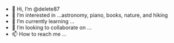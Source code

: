 - 👋 Hi, I’m @delete87
- 👀 I’m interested in ...astronomy, piano, books, nature, and hiking
- 🌱 I’m currently learning ...
- 💞️ I’m looking to collaborate on ...
- 📫 How to reach me ...

<!---
delete87/delete87 is a ✨ special ✨ repository because its `README.md` (this file) appears on your GitHub profile.
You can click the Preview link to take a look at your changes.
--->
